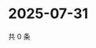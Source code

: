 # 2025-07-31

共 0 条

<!-- BEGIN ZHIHUQUESTIONS -->
<!-- 最后更新时间 Thu Jul 31 2025 19:11:14 GMT+0800 (China Standard Time) -->

<!-- END ZHIHUQUESTIONS -->
